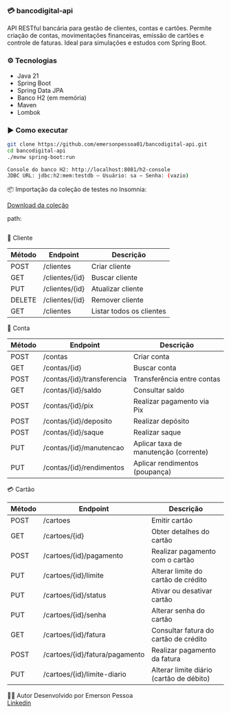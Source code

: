 ### 💳 bancodigital-api

API RESTful bancária para gestão de clientes, contas e cartões. Permite criação de contas, movimentações financeiras, emissão de cartões e controle de faturas. Ideal para simulações e estudos com Spring Boot.

### ⚙️ Tecnologias

- Java 21
- Spring Boot
- Spring Data JPA
- Banco H2 (em memória)
- Maven
- Lombok

### ▶️ Como executar

```bash
git clone https://github.com/emersonpessoa01/bancodigital-api.git
cd bancodigital-api
./mvnw spring-boot:run

Console do banco H2: http://localhost:8081/h2-console
JDBC URL: jdbc:h2:mem:testdb — Usuário: sa — Senha: (vazio)
```


📦 Importação da coleção de testes no Insomnia:

[Download da coleção](./src/docs/Insomnia_2025-07-18.yaml)

path: 
```./src/docs/Insomnia_2025-07-18.yaml
```

👤 Cliente

| Método | Endpoint       | Descrição                |
| ------ | -------------- | ------------------------ |
| POST   | /clientes      | Criar cliente            |
| GET    | /clientes/{id} | Buscar cliente           |
| PUT    | /clientes/{id} | Atualizar cliente        |
| DELETE | /clientes/{id} | Remover cliente          |
| GET    | /clientes      | Listar todos os clientes |

🏦 Conta

| Método | Endpoint                   | Descrição                             |
| ------ | -------------------------- | ------------------------------------- |
| POST   | /contas                    | Criar conta                           |
| GET    | /contas/{id}               | Buscar conta                          |
| POST   | /contas/{id}/transferencia | Transferência entre contas            |
| GET    | /contas/{id}/saldo         | Consultar saldo                       |
| POST   | /contas/{id}/pix           | Realizar pagamento via Pix            |
| POST   | /contas/{id}/deposito      | Realizar depósito                     |
| POST   | /contas/{id}/saque         | Realizar saque                        |
| PUT    | /contas/{id}/manutencao    | Aplicar taxa de manutenção (corrente) |
| PUT    | /contas/{id}/rendimentos   | Aplicar rendimentos (poupança)        |


💳 Cartão

| Método | Endpoint                       | Descrição                                |
| ------ | ------------------------------ | ---------------------------------------- |
| POST   | /cartoes                       | Emitir cartão                            |
| GET    | /cartoes/{id}                  | Obter detalhes do cartão                 |
| POST   | /cartoes/{id}/pagamento        | Realizar pagamento com o cartão          |
| PUT    | /cartoes/{id}/limite           | Alterar limite do cartão de crédito      |
| PUT    | /cartoes/{id}/status           | Ativar ou desativar cartão               |
| PUT    | /cartoes/{id}/senha            | Alterar senha do cartão                  |
| GET    | /cartoes/{id}/fatura           | Consultar fatura do cartão de crédito    |
| POST   | /cartoes/{id}/fatura/pagamento | Realizar pagamento da fatura             |
| PUT    | /cartoes/{id}/limite-diario    | Alterar limite diário (cartão de débito) |


🧑‍💻 Autor
Desenvolvido por Emerson Pessoa <br>
[Linkedin](https://www.linkedin.com/in/emersonpessoa01/)